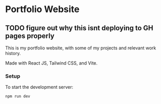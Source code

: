 # Portfolio Website

## TODO figure out why this isnt deploying to GH pages properly 

This is my portfolio website, with some of my projects and relevant work history. 

Made with React JS, Tailwind CSS, and Vite. 

### Setup
To start the development server:

`npm run dev`
